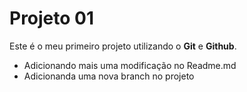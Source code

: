 # Projeto 01

Este é o meu primeiro projeto utilizando o **Git** e **Github**.

- Adicionando mais uma modificação no Readme.md
- Adicionanda uma nova branch no projeto